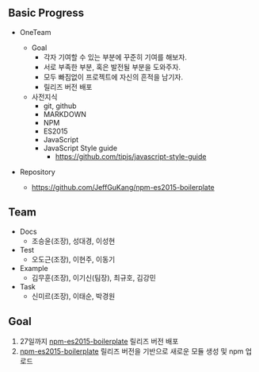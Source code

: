 ## Basic Progress

- OneTeam
	- Goal
		- 각자 기여할 수 있는 부분에 꾸준히 기여를 해보자.
		- 서로 부족한 부분, 혹은 발전될 부분을 도와주자. 
		- 모두 빠짐없이 프로젝트에 자신의 흔적을 남기자. 
		- 릴리즈 버전 배포
	- 사전지식
	 	- git, github
		- MARKDOWN
		- NPM
		- ES2015
		- JavaScript
		- JavaScript Style guide
			- https://github.com/tipjs/javascript-style-guide

- Repository
	- https://github.com/JeffGuKang/npm-es2015-boilerplate

## Team
- Docs
	- 조승윤(조장), 성대경, 이성현 
- Test
	- 오도근(조장), 이현주, 이동기	
- Example
	- 김무훈(조장), 이기신(팀장), 최규호, 김강민
- Task
	- 신미르(조장), 이태순, 박경원

## Goal
1. 27일까지 [npm-es2015-boilerplate](https://github.com/JeffGuKang/npm-es2015-boilerplate) 릴리즈 버전 배포
2. [npm-es2015-boilerplate](https://github.com/JeffGuKang/npm-es2015-boilerplate) 릴리즈 버전을 기반으로 새로운 모듈 생성 및 npm 업로드
